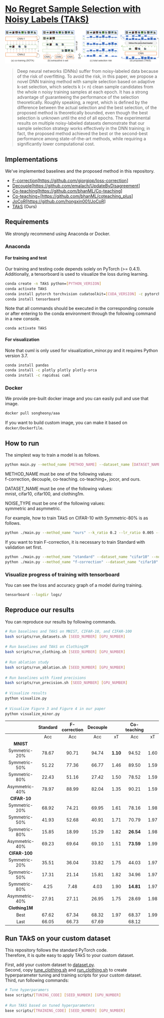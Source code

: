 # [No Regret Sample Selection with Noisy Labels (TAkS)](https://arxiv.org/abs/2003.03179)

![Figure](assets/Fig1.png?raw=true "Figure")

> Deep neural networks (DNNs) suffer from noisy-labeled data because of the risk of overfitting. To avoid the risk, in this paper, we propose a novel DNN training method with sample selection based on adaptive k-set selection, which selects k (< n) clean sample candidates from the whole n noisy training samples at each epoch. It has a strong advantage of guaranteeing the performance of the selection theoretically. Roughly speaking, a regret, which is defined by the difference between the actual selection and the best selection, of the proposed method is theoretically bounded, even though the best selection is unknown until the end of all epochs. The experimental results on multiple noisy-labeled datasets demonstrate that our sample selection strategy works effectively in the DNN training; in fact, the proposed method achieved the best or the second-best performance among state-of-the-art methods, while requiring a significantly lower computational cost.

## Implementations

We've implemented baselines and the proposed method in this repository.

* [F-correction](https://arxiv.org/abs/1609.03683)[<https://github.com/giorgiop/loss-correction>]
* [Decouple](https://arxiv.org/abs/1706.02613)[<https://github.com/emalach/UpdateByDisagreement>]
* [Co-teaching](https://arxiv.org/abs/1804.06872)[<https://github.com/bhanML/Co-teaching>]
* [Co-teaching+](https://arxiv.org/abs/1901.04215)[<https://github.com/bhanML/coteaching_plus>]
* [JoCoR](https://arxiv.org/abs/2003.02752)[<https://github.com/hongxin001/JoCoR>]
* [TAkS](https://arxiv.org/abs/2003.03179) (Ours)

## Requirements

We strongly recommend using Anaconda or Docker.

### Anaconda

#### For training and test

Our training and testing code depends solely on PyTorch (>= 0.4.1).  
Additionally, a tensorboard is used to visualize the loss during learning.  

```sh
conda create -n TAkS python=[PYTHON_VERSION]
conda activate TAkS
conda install pytorch torchvision cudatoolkit=[CUDA_VERSION] -c pytorch
conda install tensorboard
```

Note that all commands should be executed in the corresponding console  
or after entering to the conda environment through the following command in a new console.

```sh
conda activate TAkS
```

#### For visualization

Note that cuml is only used for visualization_minor.py and it requires Python version 3.7.

```sh
conda install pandas
conda install -c plotly plotly plotly-orca
conda install -c rapidsai cuml
```

### Docker

We provide pre-built docker image and you can easily pull and use that image.

```sh
docker pull songheony/aaa
```

If you want to build custom image, you can make it based on `docker/Dockerfile`.

## How to run

The simplest way to train a model is as follows.

```sh
python main.py --method_name [METHOD_NAME] --dataset_name [DATASET_NAME] --noise_type [NOISE_TYPE] --noise_ratio [NOISE_RATIO]
```

METHOD_NAME must be one of the following values:  
f-correction, decouple, co-teaching. co-teaching+, jocor, and ours.

DATASET_NAME must be one of the following values:  
mnist, cifar10, cifar100, and clothing1m.

NOISE_TYPE must be one of the following values:  
symmetric and asymmetric.

For example, how to train TAkS on CIFAR-10 with Symmetric-80% is as follows.

```sh
python ./main.py --method_name "ours" --k_ratio 0.2 --lr_ratio 0.005 --dataset_name "cifar10" --noise_type "symmetric" --noise_ratio 0.8
```

If you want to train F-correction, it is necessary to train Standard with validation set first.  

```sh
python ./main.py --method_name "standard" --dataset_name "cifar10" --noise_type "symmetric" --noise_ratio 0.8 --train_ratio 0.8
python ./main.py --method_name "f-correction" --dataset_name "cifar10" --noise_type "symmetric" --noise_ratio 0.8
```

### Visualize progress of training with tensorboard

You can see the loss and accuracy graph of a model during training.

```sh
tensorboard --logdir logs/
```

## Reproduce our results

You can reproduce our results by following commands.  

```sh
# Run baselines and TAkS on MNIST, CIFAR-10, and CIFAR-100
bash scripts/run_datasets.sh [SEED_NUMBER] [GPU_NUMBER]

# Run baselines and TAkS on Clothing1M
bash scripts/run_clothing.sh [SEED_NUMBER] [GPU_NUMBER]

# Run ablation study
bash scripts/run_ablation.sh [SEED_NUMBER] [GPU_NUMBER]

# Run baselines with fixed precisions
bash scripts/run_precision.sh [SEED_NUMBER] [GPU_NUMBER]

# Visualize results
python visualize.py

# Visualize Figure 3 and Figure 4 in our paper
python visualize_minor.py
```

|                 | Standard | F-correction | Decouple |               |          Co-teaching          |           |          Co-teaching+         |           |              JoCoR             |           |          TAkS(Ours)          |               |
|:---------------:|:--------:|:------------:|:--------:|:-------------:|:-----------------------------:|:---------:|:-----------------------------:|:---------:|:------------------------------:|:---------:|:-----------------------------:|:-------------:|
|                 |    Acc   |      Acc     |    Acc   |   xT   |              Acc              | xT |              Acc              | xT |               Acc              | xT |              Acc              |   xT   |
| **MNIST**           |          |              |          |               |                               |           |                               |           |                                |           |                               |               |
|  Symmetric-20% |   78.67  |     90.71    |   94.74  | **1.10** |             94.52             |    1.60   |             97.77             |    1.61   |  **97.88** |    1.47   |  **97.94** |      1.19     |
|  Symmetric-50% |   51.22  |     77.36    |   66.77  |      1.46     |             89.50             |    1.59   |             95.67             |    1.67   |  **95.90** |    1.49   |  **97.17** | **0.97** |
|  Symmetric-80% |   22.43  |     51.16    |   27.42  |      1.50     |             78.52             |    1.59   |             66.13             |    1.73   |  **88.53** |    1.49   |  **92.32** | **0.81** |
| Asymmetric-40% |   78.97  |     88.99    |   82.04  |      1.35     |             90.21             |    1.59   |             92.48             |    1.65   |  **93.91** |    1.50   |  **95.77** | **1.22** |
| **CIFAR-10**        |          |              |          |               |                               |           |                               |           |                                |           |                               |               |
|  Symmetric-20% |   68.92  |     74.21    |   69.95  |      1.61     |             78.16             |    1.98   |             78.68             |    2.00   |  **85.75**  |    1.73   | **83.90** | **0.99** |
|  Symmetric-50% |   41.93  |     52.68    |   40.91  |      1.71     |             70.79             |    1.97   |             56.90             |    1.99   |  **78.92**  |    1.73   | **76.83** | **0.74** |
|  Symmetric-80% |   15.85  |     18.99    |   15.29  |      1.82     | **26.54** |    1.98   |             23.50             |    2.00   |              25.51             |    1.73   |  **40.24** | **0.53** |
| Asymmetric-40% |   69.23  |     69.64    |   69.10  |      1.51     | **73.59** |    1.99   |             68.45             |    2.00   |  **76.13**  |    1.74   |             73.43             | **1.04** |
| **CIFAR-100**       |          |              |          |               |                               |           |                               |           |                                |           |                               |               |
|  Symmetric-20% |   35.51  |     36.04    |   33.82  |      1.75     |             44.03             |    1.97   |             49.24             |    1.99   |  **53.10**  |    1.73   | **50.74** | **0.93** |
|  Symmetric-50% |   17.31  |     21.14    |   15.81  |      1.82     |             34.96             |    1.97   |             40.26             |    2.00   |  **43.28**  |    1.73   | **40.98** | **0.68** |
|  Symmetric-80% |   4.25   |     7.48     |   4.03   |      1.90     | **14.81** |    1.97   |             13.99             |    2.00   |              12.90             |    1.72   |  **16.03** | **0.52** |
| Asymmetric-40% |   27.91  |     27.11    |   26.95  |      1.75     |             28.69             |    1.98   | **34.30** |    2.01   |              32.39             |    1.74   |  **35.23** | **0.98** |
| **Clothing1M**      |          |              |          |               |                               |           |                               |           |                                |           |                               |               |
|       Best      |   67.62  |     67.34    |   68.32  |      1.97     |             68.37             |    1.99   |             68.51             |    1.99   |  **70.30** |    2.00   | **70.28** |      **0.78**     |
|       Last      |   66.05  |     66.73    |   67.69  |               |             68.12             |           |             68.51             |           | **69.79** |           |  **70.28** |               |

## Run TAkS on your custom dataset

This repository follows the standard PyTorch code.  
Therefore, it is quite easy to apply TAkS to your custom dataset.

First, add your custom dataset to [dataset.py](./dataset.py).  
Second, copy [tune_clothing.sh](scripts/tune_clothing.sh) and [run_clothing.sh](scripts/run_clothing.sh) to create hyperparameter tuning and training scripts for your custom dataset.  
Third, run following commands:

```sh
# Tune hyperparamers
base scripts/[TUNING_CODE] [SEED_NUMBER] [GPU_NUMBER]

# Run TAkS based on tuned hyperparameters
base scripts/[TRAINING_CODE] [SEED_NUMBER] [GPU_NUMBER]
```
